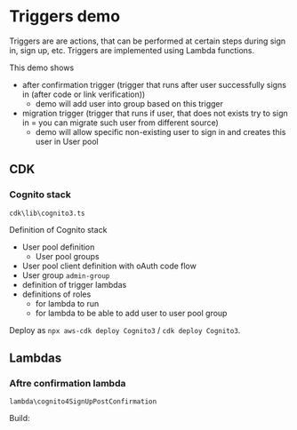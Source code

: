 # Triggers demo

Triggers are are actions, that can be performed at certain steps during sign in, sign up, etc.
Triggers are implemented using Lambda functions.

This demo shows 
* after confirmation trigger (trigger that runs after user successfully signs in (after code or link verification))
  * demo will add user into group based on this trigger
* migration trigger (trigger that runs if user, that does not exists try to sign in = you can migrate such user from different source)
  * demo will allow specific non-existing user to sign in and creates this user in User pool

## CDK

### Cognito stack
`cdk\lib\cognito3.ts`

Definition of Cognito stack
* User pool definition
  * User pool groups
* User pool client definition with oAuth code flow
* User group `admin-group`
* definition of trigger lambdas
* definitions of roles
  * for lambda to run
  * for lambda to be able to add user to user pool group


Deploy as `npx aws-cdk deploy Cognito3` / `cdk deploy Cognito3`.

## Lambdas

### Aftre confirmation lambda 
`lambda\cognito4SignUpPostConfirmation`

Build: 
